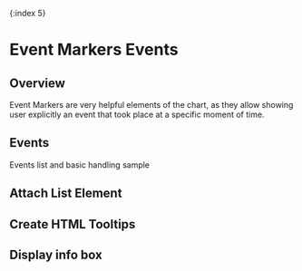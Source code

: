 {:index 5}

# Event Markers Events

## Overview

Event Markers are very helpful elements of the chart, as they allow showing user explicitly an event that took place at a specific moment of time.

## Events

Events list and basic handling sample

## Attach List Element

## Create HTML Tooltips

## Display info box